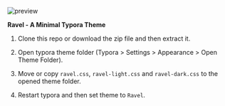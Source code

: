 ![preview](https://github.com/isunjn/ravel/assets/60461730/3fddd4bc-418c-4c76-9357-745a40944b00)

**Ravel - A Minimal Typora Theme**

1. Clone this repo or download the zip file and then extract it.

2. Open typora theme folder (Typora > Settings > Appearance > Open Theme Folder).

3. Move or copy `ravel.css`, `ravel-light.css` and `ravel-dark.css` to the opened theme folder.

4. Restart typora and then set theme to `Ravel`.
